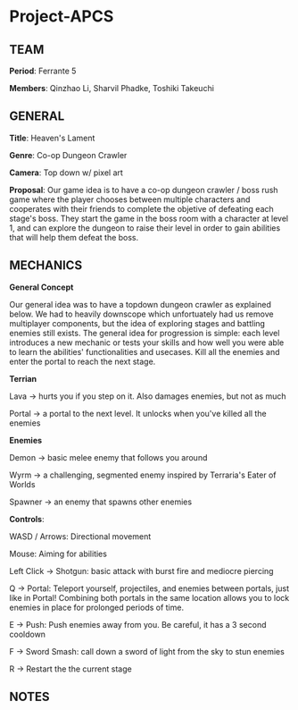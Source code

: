 # Project-APCS

## TEAM

**Period**: Ferrante 5

**Members**: Qinzhao Li, Sharvil Phadke, Toshiki Takeuchi

## GENERAL

**Title**: Heaven's Lament

**Genre**: Co-op Dungeon Crawler

**Camera**: Top down w/ pixel art

**Proposal**: Our game idea is to have a co-op dungeon crawler / boss rush game where the player chooses between multiple characters and cooperates with their friends to complete the objetive of defeating each stage's boss. They start the game in the boss room with a character at level 1, and can explore the dungeon to raise their level in order to gain abilities that will help them defeat the boss.

## MECHANICS

**General Concept**

Our general idea was to have a topdown dungeon crawler as explained below. We had to heavily downscope which unfortuately had us remove multiplayer components, but the idea of exploring stages and battling enemies still exists. The general idea for progression is simple: each level introduces a new mechanic or tests your skills and how well you were able to learn the abilities' functionalities and usecases. Kill all the enemies and enter the portal to reach the next stage.

**Terrian**

Lava -> hurts you if you step on it. Also damages enemies, but not as much

Portal -> a portal to the next level. It unlocks when you've killed all the enemies

**Enemies**

Demon -> basic melee enemy that follows you around

Wyrm -> a challenging, segmented enemy inspired by Terraria's Eater of Worlds

Spawner -> an enemy that spawns other enemies

**Controls**:

WASD / Arrows: Directional movement

Mouse: Aiming for abilities

Left Click -> Shotgun: basic attack with burst fire and mediocre piercing

Q -> Portal: Teleport yourself, projectiles, and enemies between portals, just like in Portal! Combining both portals in the same location allows you to lock enemies in place for prolonged periods of time.

E -> Push: Push enemies away from you. Be careful, it has a 3 second cooldown

F -> Sword Smash: call down a sword of light from the sky to stun enemies

R -> Restart the the current stage

## NOTES

<!-- 

# Engine Notes

## Disunity Nodes

**Node** is the base node and has children.

**UndrawnNode** is a Node that is not visible in the game. They can only have other UndrawnNodes as children.

**Camera** is a UndrawnNode that controls the viewport.

**Controller** is an UndrawnNode that controls a body node.

**MoveAction** is an UndrawnNode that performs a movement action.

**DrawnNode** is a Node that is visible in the game.

**Node2D** is a DrawnNode with a transform. It renders its children relative to its own transform.

**Sprite** is a Node2D that renders an image or animation.

**Body** is a Node2D that handles movement and collision.

## Game Nodes

**PlayerController** is a Controller that is controlled by player inputs.

**WalkAction** is a MoveAction that allows directional movement.

# Networking
To synchronize an object between server/client, register
it to a SyncHandler with `SyncHandler::register(Object)`.
## Codec
codec is predefined for primitives and objects with
annotated fields. If you want to sync classes you can
not modify, use `SyncableWrapper<T>`. If you want to
use a different codec for classes you can modify,
implement `SelfCodec<T>`.
### Predefined Codec
By annotating a field in a class with annotations in
`disunity.annotations.syncedfield`, you can specify
which fields should be included in the packet. 
### Defining Codec
by implementing `SelfCodec<T>`, you can override the
codec being used. There are primitive codecs available
in `CODEC` enum. Codec implementations are expected
to append and consume equal amounts of bytes after
encoding decoding.
`<T> T decode(T, InputStream)` is expected to return a
decoded value, which can also be the first argument
with mutated fields.
-->